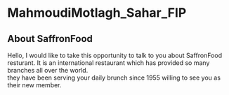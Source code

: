 # MahmoudiMotlagh_Sahar_FIP

## About SaffronFood
Hello, I would like to take this opportunity to talk to you about SaffronFood resturant. It is an international restaurant which  has provided so many branches all over the world. <br>
they have been serving your daily brunch since 1955 willing to see you as their new member.
  